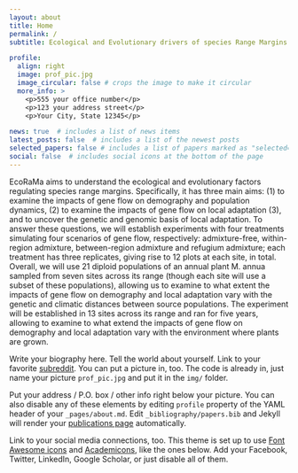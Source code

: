 ```yaml
---
layout: about
title: Home
permalink: /
subtitle: Ecological and Evolutionary drivers of species Range Margins

profile:
  align: right
  image: prof_pic.jpg
  image_circular: false # crops the image to make it circular
  more_info: >
    <p>555 your office number</p>
    <p>123 your address street</p>
    <p>Your City, State 12345</p>

news: true  # includes a list of news items
latest_posts: false  # includes a list of the newest posts
selected_papers: false # includes a list of papers marked as "selected={true}"
social: false  # includes social icons at the bottom of the page
---
```


EcoRaMa aims to understand the ecological and evolutionary factors regulating species range margins. Specifically, it has three main aims: (1) to examine the impacts of gene flow on demography and population dynamics, (2) to examine the impacts of gene flow on local adaptation (3), and to uncover the genetic and genomic basis of local adaptation. To answer these questions, we will establish experiments with four treatments simulating four scenarios of gene flow, respectively: admixture-free, within-region admixture, between-region admixture and refugium admixture; each treatment has three replicates, giving rise to 12 plots at each site, in total. Overall, we will use 21 diploid populations of an annual plant M. annua sampled from seven sites across its range (though each site will use a subset of these populations), allowing us to examine to what extent the impacts of gene flow on demography and local adaptation vary with the genetic and climatic distances between source populations. The experiment will be established in 13 sites across its range and ran for five years, allowing to examine to what extend the impacts of gene flow on demography and local adaptation vary with the environment where plants are grown.

Write your biography here. Tell the world about yourself. Link to your favorite [subreddit](http://reddit.com). You can put a picture in, too. The code is already in, just name your picture `prof_pic.jpg` and put it in the `img/` folder.

Put your address / P.O. box / other info right below your picture. You can also disable any of these elements by editing `profile` property of the YAML header of your `_pages/about.md`. Edit `_bibliography/papers.bib` and Jekyll will render your [publications page](/al-folio/publications/) automatically.

Link to your social media connections, too. This theme is set up to use [Font Awesome icons](http://fortawesome.github.io/Font-Awesome/) and [Academicons](https://jpswalsh.github.io/academicons/), like the ones below. Add your Facebook, Twitter, LinkedIn, Google Scholar, or just disable all of them.
